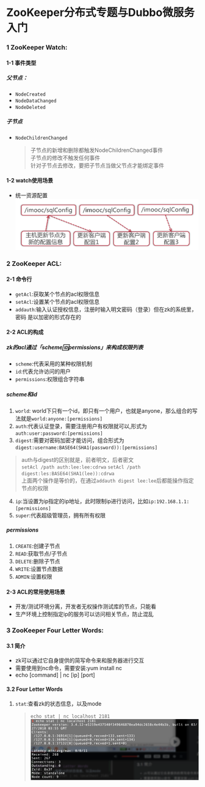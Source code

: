 # ZooKeeper分布式专题与Dubbo微服务入门

### 1 ZooKeeper Watch:
#### 1-1 事件类型
##### 父节点：
- `NodeCreated`
- `NodeDataChanged`
- `NodeDeleted`
##### 子节点
- `NodeChildrenChanged`
  > 子节点的新增和删除都触发NodeChildrenChanged事件<br>
  > 子节点的修改不触发任何事件<br>
  > 针对子节点去修改，要把子节点当做父节点才能绑定事件
#### 1-2 watch使用场景

- 统一资源配置
![统一资源配置](https://github.com/WangPingChun/imooc-learn/blob/master/zookeeper/note/images/watch-统一资源配置.png?raw=true)

### 2 ZooKeeper ACL:
#### 2-1 命令行
- `getAcl`:获取某个节点的acl权限信息
- `setAcl`:设置某个节点的acl权限信息
- `addauth`:输入认证授权信息，注册时输入明文密码（登录）但在zk的系统里，密码 是以加密的形式存在的
#### 2-2 ACL的构成
##### zk的acl通过「scheme:id:permissions」来构成权限列表
- `scheme`:代表采用的某种权限机制
- `id`:代表允许访问的用户
- `permissions`:权限组合字符串

##### scheme和id
1. `world`: world下只有一个id，即只有一个用户，也就是anyone，那么组合的写法就是`world:anyone:[permissions]`
2. `auth`:代表认证登录，需要注册用户有权限就可以,形式为`auth:user:password:[permissions]`
3. `digest`:需要对密码加密才能访问，组合形式为`digest:username:BASE64(SHA1(password)):[permissions]`
> auth与digest的区别就是，前者明文，后者密文<br>
> `setAcl /path auth:lee:lee:cdrwa`
> `setAcl /path digest:les:BASE64(SHA1(lee)):cdrwa`</br>
> 上面两个操作是等价的，在通过`addauth digest lee:lee`后都能操作指定节点的权限
4. `ip`:当设置为ip指定的ip地址，此时限制ip进行访问，比如`ip:192.168.1.1:[permissions]`
5. `super`:代表超级管理员，拥有所有权限
##### permissions
1. `CREATE`:创建子节点
2. `READ`:获取节点/子节点
3. `DELETE`:删除子节点
4. `WRITE`:设置节点数据
5. `ADMIN`:设置权限

#### 2-3 ACL的常用使用场景
- 开发/测试环境分离，开发者无权操作测试库的节点，只能看
- 生产环境上控制指定ip的服务可以访问相关节点，防止混乱

### 3 ZooKeeper Four Letter Words:
#### 3.1 简介
- zk可以通过它自身提供的简写命令来和服务器进行交互
- 需要使用到nc命令，需要安装:yum install nc
- echo [command] | nc [ip] [port]

#### 3.2 Four Letter Words
1. `stat`:查看zk的状态信息，以及mode
    > `echo stat | nc localhost 2181`
    > ![](https://github.com/WangPingChun/imooc-learn/blob/master/zookeeper/note/images/flw-stat.png?raw=true)